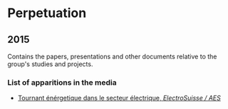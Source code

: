 # Perpetuation
## 2015
Contains the papers, presentations and other documents relative to the group's studies and projects.

### List of apparitions in the media

* [Tournant énérgetique dans le secteur électrique, *ElectroSuisse / AES*](https://github.com/GeeeHesso/Perpetuation/tree/master/2015/In_the_News/Tournant_energetique_dans_le_secteur_electrique)


